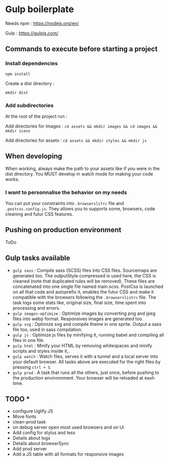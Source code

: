 # Gulp boilerplate

Needs npm : <https://nodejs.org/en/>

Gulp : <https://gulpjs.com/>

## Commands to execute before starting a project

### Install dependencies

```npm install```

Create a dist directory :

```mkdir dist```

### Add subdirectories

At the root of the project run :

Add directories for images : ```cd assets && mkdir images && cd images && mkdir icons```

Add directories for assets : ```cd assets && mkdir styles && mkdir js```

## When developing

When working, always make the path to your assets like if you were in the dist directory. You MUST develop in watch mode for making your code works.

### I want to personnalise the behavior on my needs

You can put your constraints into ```.browserslitrc``` file and ```.postcss.config.js```. They allows you to supports some, browsers, code cleaning and futur CSS features.

## Pushing on production environment

ToDo

## Gulp tasks available

* ```gulp sass``` : Compile sass (SCSS) files into CSS files. Sourcemaps are generated too. The outputStyle compressed is used here, the CSS is cleaned (note that duplicated rules will be removed). These files are concatenated into one single file named main.scss. PostCss is launched on all that code and autoprefix it, enables the futur CSS and make it compatible with the browsers following the ```.browserslistrc``` file. The task logs some stats like, original size, final size, time spent into processing and errors.
* ```gulp images-optimize``` : Optimize images by converting png and jpeg files into webp format. Responsives images are generated too.
* ```gulp svg``` : Optimize svg and compile theme in one sprite. Output a sass file too, used in sass compilation.
* ```gulp js``` : Optimize js files by minifying it, running babel and compiling all files in one file.
* ```gulp html``` : Minify your HTML by removing whitespaces and minify scripts and styles inside it,.
* ```gulp watch``` : Watch files, serves it with a tunnel and a local server into your default browser. All tasks above are executed for the right files by pressing ```ctrl + S```.
* ```gulp prod``` : A task that runs all the others, just once, before pushing to the production environnment.
Your browser will be reloaded at eaxh time.

## TODO *

* configure Uglify JS
* Move fonts
* clean-prod task
* on debug server open most used browsers and on Ui
* Add config for stylus and less
* Details about logs
* Details about browserSync
* Add prod server
* Add a JS table with all formats for responsive images
